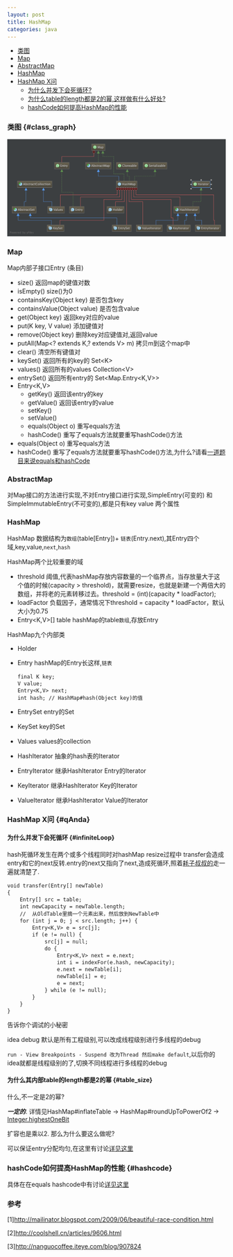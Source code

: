 ```yaml
---
layout: post
title: HashMap
categories: java
---
```


*   [类图](#class_graph)
*   [Map](#map)
*   [AbstractMap](#abstractMap)
*   [HashMap](#hashMap)
*   [HashMap X问](#qAnda)
    *   [为什么并发下会死循环?](#infiniteLoop)
    *   [为什么table的length都是2的幂,这样做有什么好处?](#table_size)
    *   [hashCode如何提高HashMap的性能](#hashcode)
    
### 类图 {#class_graph}

![map类图](/images/java/map.png)

### Map 

Map内部子接口Entry (条目)

*   size() 返回map的键值对数
*   isEmpty() size()为0 
*   containsKey(Object key) 是否包含key
*   containsValue(Object value) 是否包含value
*   get(Object key) 返回key对应的value
*   put(K key, V value) 添加键值对
*   remove(Object key) 删除key对应键值对,返回value
*   putAll(Map\<? extends K,? extends V\> m) 拷贝m到这个map中
*   clear() 清空所有键值对
*   keySet() 返回所有的key的 Set\<K\>
*   values() 返回所有的values Collection\<V\>
*   entrySet() 返回所有entry的 Set\<Map.Entry\<K,V\>\>
*   Entry<K,V> 
    *   getKey() 返回该entry的key
    *   getValue()  返回该entry的value
    *   setKey()
    *   setValue()
    *   equals(Object o) 重写equals方法
    *   hashCode() 重写了equals方法就要重写hashCode()方法
*   equals(Object o) 重写equals方法
*   hashCode() 重写了equals方法就要重写hashCode()方法,为什么?请看[一道题目来说equals和hashCode](/2016/03/12/equals_hashcode_eg)

### AbstractMap

对Map接口的方法进行实现,不对Entry接口进行实现,SimpleEntry(可变的) 和 SimpleImmutableEntry(不可变的),都是只有key value 两个属性 

### HashMap

HashMap 数据结构为`数组`(table\[Entry\])+ `链表`(Entry.next),其Entry四个域,key,value,`next`,`hash`

HashMap两个比较重要的域 

*   threshold 阈值,代表hashMap存放内容数量的一个临界点，当存放量大于这个值的时候(capacity > threshold)，就需要resize，也就是新建一个两倍大的数组，并将老的元素转移过去。threshold = (int)(capacity * loadFactor);
*   loadFactor 负载因子，通常情况下threshold = capacity * loadFactor，默认大小为0.75
*   Entry<K,V>[] table  hashMap的table`数组`,存放Entry

HashMap九个内部类

*   Holder 
*   Entry hashMap的Entry长这样,`链表`

        final K key;
        V value;
        Entry<K,V> next;
        int hash; // HashMap#hash(Object key)的值
*   EntrySet entry的Set
*   KeySet key的Set
*   Values values的collection
*   HashIterator 抽象的hash表的Iterator
*   EntryIterator 继承HashIterator Entry的Iterator
*   KeyIterator 继承HashIterator Key的Iterator
*   ValueIterator 继承HashIterator Value的Iterator

### HashMap X问 {#qAnda}

#### 为什么并发下会死循环 {#infiniteLoop}

hash死循环发生在两个或多个线程同时对hashMap resize过程中 transfer会造成entry和它的next反转.entry的next又指向了next,造成死循环,照着[耗子叔叔的](http://coolshell.cn/articles/9606.html)走一遍就清楚了.

    void transfer(Entry[] newTable)
    {
        Entry[] src = table;
        int newCapacity = newTable.length;
        //  从OldTable里摘一个元素出来，然后放到NewTable中
        for (int j = 0; j < src.length; j++) {
            Entry<K,V> e = src[j];
            if (e != null) {
                src[j] = null;
                do {
                    Entry<K,V> next = e.next;
                    int i = indexFor(e.hash, newCapacity);
                    e.next = newTable[i];
                    newTable[i] = e;
                    e = next;
                } while (e != null);
            }
        }
    }

告诉你个调试的小秘密

idea debug 默认是所有工程级别,可以改成线程级别进行多线程的debug

`run - View Breakpoints - Suspend 改为Thread 然后make default`,以后你的idea就都是线程级别的了,切换不同线程进行多线程的debug
  
#### 为什么其内部table的length都是2的幂 {#table_size}

什么,不一定是2的幂? 

***一定的***. 详情见HashMap#inflateTable  -> HashMap#roundUpToPowerOf2 ->  [Integer.highestOneBit](/2016/03/07/Integer) 

扩容也是乘以2. 那么为什么要这么做呢?

可以保证entry分配均匀,在这里有讨论[详见这里](/2016/03/12/equals_hashcode_eg#indexFor)

### hashCode如何提高HashMap的性能 {#hashcode}

具体在在equals hashcode中有讨论[详见这里](/2016/03/10/equals_hashcode#hashCode_hash_based)

### 参考

[1]<http://mailinator.blogspot.com/2009/06/beautiful-race-condition.html>

[2]<http://coolshell.cn/articles/9606.html>

[3]<http://nanguocoffee.iteye.com/blog/907824>